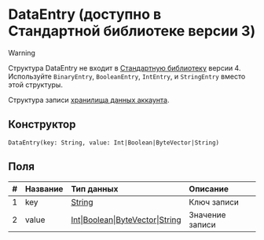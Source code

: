 # DataEntry (доступно в Стандартной библиотеке версии 3)

> [!WARNING]
> Структура DataEntry не входит в [Стандартную библиотеку](/ride/script/standard-library.md) версии 4. Используйте `BinaryEntry`, `BooleanEntry`, `IntEntry`, и `StringEntry` вместо этой структуры.

Структура записи [хранилища данных аккаунта](/blockchain/account/account-data-storage.md).

## Конструктор

``` ride
DataEntry(key: String, value: Int|Boolean|ByteVector|String)
```

## Поля

|   #   | Название | Тип данных | Описание |
| :--- | :--- | :--- | :--- |
| 1 | key | [String](/ride/data-types/string.md) | Ключ записи |
| 2 | value | [Int](/ride/data-types/int.md)&#124;[Boolean](/ride/data-types/boolean.md)&#124;[ByteVector](/ride/data-types/byte-vector.md)&#124;[String](/ride/data-types/string.md) | Значение записи |
